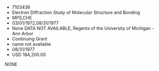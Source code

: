 * 7103436
* Electron Diffraction Study of Molecular Structure and       Bonding
* MPS,CHE
* 03/01/1972,08/31/1977
* None   DATA NOT AVAILABLE, Regents of the University of Michigan - Ann Arbor
* Continuing Grant
*   name not available
* 08/31/1977
* USD 184,200.00

NONE